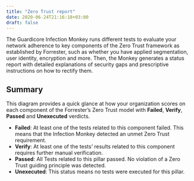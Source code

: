 ```yaml
---
title: "Zero Trust report"
date: 2020-06-24T21:16:18+03:00
draft: false
---
```


The Guardicore Infection Monkey runs different tests to evaluate your network adherence to key components of the Zero Trust framework as established by Forrester, such as whether you have applied segmentation, user identity, encryption and more. Then, the Monkey generates a status report with detailed explanations of security gaps and prescriptive instructions on how to rectify them.

## Summary

This diagram provides a quick glance at how your organization scores on each component of the Forrester’s Zero Trust model with **Failed**, **Verify**, **Passed** and **Unexecuted** verdicts.

- **Failed**: At least one of the tests related to this component failed. This means that the Infection Monkey detected an unmet Zero Trust requirement.
- **Verify**: At least one of the tests’ results related to this component requires further manual verification.
- **Passed**: All Tests related to this pillar passed. No violation of a Zero Trust guiding principle was detected.
- **Unexecuted**: This status means no tests were executed for this pillar.
